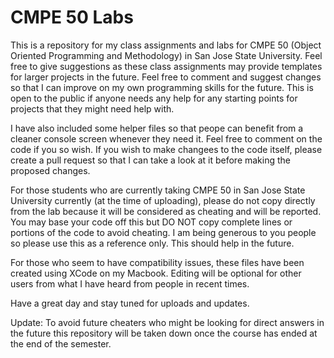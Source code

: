 # CMPE 50 Labs

This is a repository for my class assignments and labs for CMPE 50 (Object Oriented Programming and Methodology) in San Jose State University. Feel free to give suggestions as these class assignments may provide templates for larger projects in the future. Feel free to comment and suggest changes so that I can improve on my own programming skills for the future. This is open to the public if anyone needs any help for any starting points for projects that they might need help with.

I have also included some helper files so that peope can benefit from a cleaner console screen whenever they need it. Feel free to comment on the code if you so wish. If you wish to make changees to the code itself, please create a pull request so that I can take a look at it before making the proposed changes.

For those students who are currently taking CMPE 50 in San Jose State University currently (at the time of uploading), please do not copy directly from the lab because it will be considered as cheating and will be reported. You may base your code off this but DO NOT copy complete lines or portions of the code to avoid cheating. I am being generous to you people so please use this as a reference only. This should help in the future.

For those who seem to have compatibility issues, these files have been created using XCode on my Macbook. Editing will be optional for other users from what I have heard from people in recent times.

Have a great day and stay tuned for uploads and updates.

Update:
To avoid future cheaters who might be looking for direct answers in the future this repository will be taken down once the course has ended at the end of the semester.
